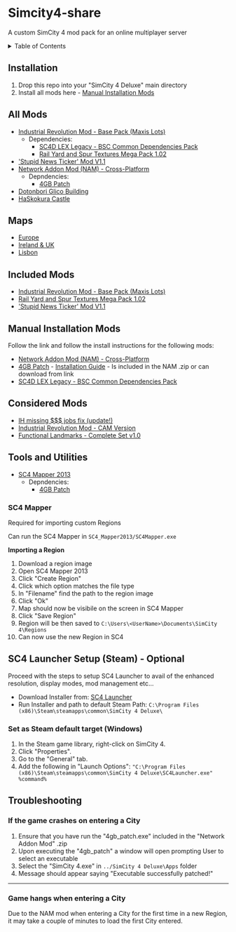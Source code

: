 # Simcity4-share
A custom SimCity 4 mod pack for an online multiplayer server

<!-- TABLE OF CONTENTS -->
<details>
  <summary>Table of Contents</summary>
  <ol>
    <li>
      <a href="#installation">Installation</a>
    </li>
    <li>
      <a href="#all-mods">All Mods</a>
    </li>
    <li>
      <a href="#maps">All Mods</a>
    </li>
    <li>
      <a href="#included-mods">Included Mods</a>
    </li>
    <li>
      <a href="#manual-installation-mods">Manual Installation Mods</a>
    </li>
    <li>
      <a href="#considered-mods">Considered Mods</a>
    </li>
    <li>
      <a href="#tools-and-utilities">Tools and Utilities</a>
    </li>
    <li>
      <a href="#sc4-launcher-setup-steam">SC4 Launcher Setup (Steam)</a>
      <ol>
        <li>
          <a href="#set-as-steam-default-target-windows">Set as Steam default target (Windows)</a>
        </li>
      </ol>
    </li>
    <li>
      <a href="#troubleshooting">Troubleshooting</a>
    </li>
  </ol>
</details>

## Installation
1. Drop this repo into your "SimCity 4 Deluxe" main directory
2. Install all mods here - [Manual Installation Mods](#manual-installation-mods)

## All Mods

- [Industrial Revolution Mod - Base Pack (Maxis Lots)](https://community.simtropolis.com/files/file/28268-industrial-revolution-mod-base-pack-maxis-lots/)
  - Dependencies:
    - [SC4D LEX Legacy - BSC Common Dependencies Pack](https://sc4evermore.com/index.php/downloads/download/22-dependencies/3-sc4d-lex-legacy-bsc-common-dependencies-pack)
    - [Rail Yard and Spur Textures Mega Pack 1.02](https://community.simtropolis.com/files/file/22325-rail-yard-and-spur-mega-pak-1-version-2/)
- ['Stupid News Ticker' Mod V1.1](https://community.simtropolis.com/files/file/21323-stupid-news-ticker-mod-v11/)
- [Network Addon Mod (NAM) - Cross-Platform](https://community.simtropolis.com/files/file/26793-network-addon-mod-nam-cross-platform/)
  - Depndencies:
    - [4GB Patch](https://ntcore.com/?page_id=371)
- [Dotonbori Glico Building](https://community.simtropolis.com/files/file/29869-dotonbori-glico-building/?sort=newest&tab=reviews#review-523047)
- [HaSkokura Castle](https://community.simtropolis.com/files/file/2311-haskokuracastle/)
 
## Maps

- [Europe](https://community.simtropolis.com/files/file/5336-europe/)
- [Ireland & UK](https://community.simtropolis.com/files/file/15081-big-uk-map/)
- [Lisbon](https://community.simtropolis.com/files/file/27357-lisbon-capital-of-portugal/)

## Included Mods

- [Industrial Revolution Mod - Base Pack (Maxis Lots)](https://community.simtropolis.com/files/file/28268-industrial-revolution-mod-base-pack-maxis-lots/)
- [Rail Yard and Spur Textures Mega Pack 1.02](https://community.simtropolis.com/files/file/22325-rail-yard-and-spur-mega-pak-1-version-2/)
- ['Stupid News Ticker' Mod V1.1](https://community.simtropolis.com/files/file/21323-stupid-news-ticker-mod-v11/)

## Manual Installation Mods

Follow the link and follow the install instructions for the following mods:
- [Network Addon Mod (NAM) - Cross-Platform](https://community.simtropolis.com/files/file/26793-network-addon-mod-nam-cross-platform/)
- [4GB Patch](https://ntcore.com/?page_id=371) - [Installation Guide](#if-the-game-crashes-on-entering-a-city) - Is included in the NAM .zip or can download from link 
- [SC4D LEX Legacy - BSC Common Dependencies Pack](https://sc4evermore.com/index.php/downloads/download/22-dependencies/3-sc4d-lex-legacy-bsc-common-dependencies-pack)

## Considered Mods

- [IH missing $$$ jobs fix (update!)](https://community.simtropolis.com/files/file/22771-ih-missing-jobs-fix-update/)
- [Industrial Revolution Mod - CAM Version](https://community.simtropolis.com/files/file/29669-industrial-revolution-mod-cam-version/)
- [Functional Landmarks - Complete Set v1.0](https://community.simtropolis.com/files/file/21340-functional-landmarks-complete-set-v10/)

## Tools and Utilities

- [SC4 Mapper 2013](https://www.sc4evermore.com/index.php/downloads/download/28-mapping-and-terrain-tools/15-sc4-mapper)
  - Depndencies:
    - [4GB Patch](https://ntcore.com/?page_id=371)

### SC4 Mapper

Required for importing custom Regions

Can run the SC4 Mapper in `SC4_Mapper2013/SC4Mapper.exe`

**Importing a Region**
1. Download a region image
2. Open SC4 Mapper 2013
3. Click "Create Region"
4. Click which option matches the file type
5. In "Filename" find the path to the region image
6. Click "Ok"
7. Map should now be visibile on the screen in SC4 Mapper
8. Click "Save Region"
9. Region will be then saved to `C:\Users\<UserName>\Documents\SimCity 4\Regions`
10. Can now use the new Region in SC4

<h2 id="sc4-launcher-setup-steam">SC4 Launcher Setup (Steam) - Optional</h3>

Proceed with the steps to setup SC4 Launcher to avail of the enhanced resolution, display modes, mod management etc...

- Download Installer from: [SC4 Launcher](https://community.simtropolis.com/files/file/28544-sc4-launcher/)
- Run Installer and path to default Steam Path: `C:\Program Files (x86)\Steam\steamapps\common\SimCity 4 Deluxe\`

### Set as Steam default target (Windows)

1. In the Steam game library, right-click on SimCity 4.
2. Click "Properties".
3. Go to the "General" tab.
4. Add the following in "Launch Options": `"C:\Program Files (x86)\Steam\steamapps\common\SimCity 4 Deluxe\SC4Launcher.exe" %command%`

## Troubleshooting
### If the game crashes on entering a City

1. Ensure that you have run the "4gb_patch.exe" included in the "Network Addon Mod" .zip
2. Upon executing the "4gb_patch" a window will open prompting User to select an executable
3. Select the "SimCity 4.exe" in `../SimCity 4 Deluxe\Apps` folder
4. Message should appear saying "Executable successfully patched!"

---

### Game hangs when entering a City

Due to the NAM mod when entering a City for the first time in a new Region, it may take a couple of minutes to load the first City entered.
